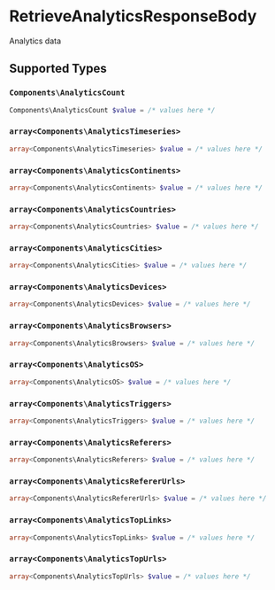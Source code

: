 # RetrieveAnalyticsResponseBody

Analytics data


## Supported Types

### `Components\AnalyticsCount`

```php
Components\AnalyticsCount $value = /* values here */
```

### `array<Components\AnalyticsTimeseries>`

```php
array<Components\AnalyticsTimeseries> $value = /* values here */
```

### `array<Components\AnalyticsContinents>`

```php
array<Components\AnalyticsContinents> $value = /* values here */
```

### `array<Components\AnalyticsCountries>`

```php
array<Components\AnalyticsCountries> $value = /* values here */
```

### `array<Components\AnalyticsCities>`

```php
array<Components\AnalyticsCities> $value = /* values here */
```

### `array<Components\AnalyticsDevices>`

```php
array<Components\AnalyticsDevices> $value = /* values here */
```

### `array<Components\AnalyticsBrowsers>`

```php
array<Components\AnalyticsBrowsers> $value = /* values here */
```

### `array<Components\AnalyticsOS>`

```php
array<Components\AnalyticsOS> $value = /* values here */
```

### `array<Components\AnalyticsTriggers>`

```php
array<Components\AnalyticsTriggers> $value = /* values here */
```

### `array<Components\AnalyticsReferers>`

```php
array<Components\AnalyticsReferers> $value = /* values here */
```

### `array<Components\AnalyticsRefererUrls>`

```php
array<Components\AnalyticsRefererUrls> $value = /* values here */
```

### `array<Components\AnalyticsTopLinks>`

```php
array<Components\AnalyticsTopLinks> $value = /* values here */
```

### `array<Components\AnalyticsTopUrls>`

```php
array<Components\AnalyticsTopUrls> $value = /* values here */
```

